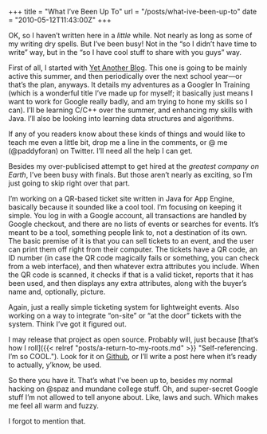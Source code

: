 +++
title = "What I’ve Been Up To"
url = "/posts/what-ive-been-up-to"
date = "2010-05-12T11:43:00Z"
+++

OK, so I haven’t written here in a _little_ while. Not nearly as long as some of my writing dry spells. But I’ve been busy! Not in the “so I didn’t have time to write” way, but in the “so I have cool stuff to share with you guys” way.

First of all, I started with [Yet Another Blog](http://www.suchagit.com/ "I seem to accumulate these at an alarming pace..."). This one is going to be mainly active this summer, and then periodically over the next school year—or that’s the plan, anyways. It details my adventures as a Googler In Training (which is a wonderful title I’ve made up for myself; it basically just means I want to work for Google really badly, and am trying to hone my skills so I can). I’ll be learning C/C++ over the summer, and enhancing my skills with Java. I’ll also be looking into learning data structures and algorithms.

If any of you readers know about these kinds of things and would like to teach me even a little bit, drop me a line in the comments, or @ me (@paddyforan) on Twitter. I’ll need all the help I can get.

Besides my over-publicised attempt to get hired at the _greatest company on Earth_, I’ve been busy with finals. But those aren’t nearly as exciting, so I’m just going to skip right over that part.

I’m working on a QR-based ticket site written in Java for App Engine, basically because it sounded like a cool tool. I’m focusing on keeping it simple. You log in with a Google account, all transactions are handled by Google checkout, and there are no lists of events or searches for events. It’s meant to be a tool, something people link to, not a destination of its own. The basic premise of it is that you can sell tickets to an event, and the user can print them off right from their computer. The tickets have a QR code, an ID number (in case the QR code magically fails or something, you can check from a web interface), and then whatever extra attributes you include. When the QR code is scanned, it checks if that is a valid ticket, reports that it has been used, and then displays any extra attributes, along with the buyer’s name and, optionally, picture.

Again, just a really simple ticketing system for lightweight events. Also working on a way to integrate “on-site” or “at the door” tickets with the system. Think I’ve got it figured out.

I may release that project as open source. Probably will, just because [that’s how I roll]({{< relref "posts/a-return-to-my-roots.md" >}} "Self-referencing. I’m so COOL."). Look for it on [Github](http://www.github.com/paddyforan "Oh my god, a link I haven’t linked to before."), or I’ll write a post here when it’s ready to actually, y’know, be used.

So there you have it. That’s what I’ve been up to, besides my normal hacking on @spaz and mundane college stuff. Oh, and super-secret Google stuff I’m not allowed to tell anyone about. Like, laws and such. Which makes me feel all warm and fuzzy.

I forgot to mention that.
